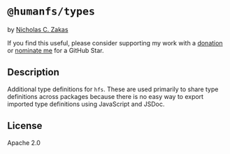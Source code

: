 # `@humanfs/types`

by [Nicholas C. Zakas](https://humanwhocodes.com)

If you find this useful, please consider supporting my work with a [donation](https://humanwhocodes.com/donate) or [nominate me](https://stars.github.com/nominate/) for a GitHub Star.

## Description

Additional type definitions for `hfs`. These are used primarily to share type definitions across packages because there is no easy way to export imported type definitions using JavaScript and JSDoc.

## License

Apache 2.0
